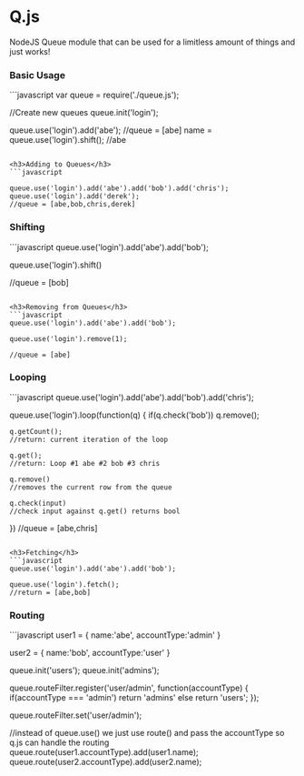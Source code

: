 Q.js
====

NodeJS Queue module that can be used for a limitless amount of things and just works!


<h3>Basic Usage</h3>
```javascript
var queue = require('./queue.js');

//Create new queues
queue.init('login');

queue.use('login').add('abe');
//queue = [abe]
name = queue.use('login').shift();
//abe

```

<h3>Adding to Queues</h3>
```javascript

queue.use('login').add('abe').add('bob').add('chris');
queue.use('login').add('derek');
//queue = [abe,bob,chris,derek]

```

<h3>Shifting</h3>
```javascript
queue.use('login').add('abe').add('bob');

queue.use('login').shift()

//queue = [bob]
```

<h3>Removing from Queues</h3>
```javascript
queue.use('login').add('abe').add('bob');

queue.use('login').remove(1);

//queue = [abe]
```

<h3>Looping</h3>
```javascript
queue.use('login').add('abe').add('bob').add('chris');

queue.use('login').loop(function(q) {
	if(q.check('bob'))
		q.remove();

	q.getCount();
	//return: current iteration of the loop

	q.get();
	//return: Loop #1 abe #2 bob #3 chris

	q.remove() 
	//removes the current row from the queue

	q.check(input) 
	//check input against q.get() returns bool

})
//queue = [abe,chris]
```

<h3>Fetching</h3>
```javascript
queue.use('login').add('abe').add('bob');

queue.use('login').fetch();
//return = [abe,bob]
```


<h3>Routing</h3>
```javascript
user1 = {
	name:'abe',
	accountType:'admin'
}

user2 = {
	name:'bob',
	accountType:'user'
}

queue.init('users');
queue.init('admins');

queue.routeFilter.register('user/admin', function(accountType) {
	if(accountType === 'admin')
		return 'admins'
	else
		return 'users';
});

queue.routeFilter.set('user/admin');

//instead of queue.use() we just use route() and pass the accountType so q.js can handle the routing
queue.route(user1.accountType).add(user1.name);
queue.route(user2.accountType).add(user2.name);
```
